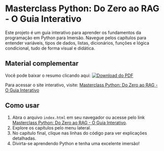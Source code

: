 # Masterclass Python: Do Zero ao RAG - O Guia Interativo

Este projeto é um guia interativo para aprender os fundamentos da programação em Python para Imersão. Navegue pelos capítulos para entender variáveis, tipos de dados, listas, dicionários, funções e lógica condicional, tudo de forma visual e didática.

## Material complementar

Você pode baixar o resumo clicando aqui: [![Download do PDF](https://img.shields.io/badge/Download%20PDF-Resumo--Python--Masterclass--Alura-blue?style=for-the-badge&logo=adobeacrobatreader)](Resumo-Python-Masterclass-Alura.pdf)

Para acessar o site interativo, visite: [Masterclass Python: Do Zero ao RAG - O Guia Interativo](https://guilhermeonrails.github.io/materclass-python-ia-agentes/)

## Como usar

1. Abra o arquivo `index.html` em seu navegador ou acesse pelo link [Masterclass Python: Do Zero ao RAG - O Guia Interativo](https://guilhermeonrails.github.io/materclass-python-ia-agentes/).
2. Explore os capítulos pelo menu lateral.
3. No capítulo final, clique nas linhas do código para ver explicações detalhadas.
4. Divirta-se aprendendo Python e tenha uma excelente imersão!
